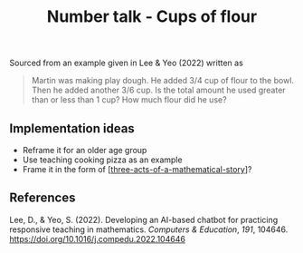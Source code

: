 ﻿---
backlinks:
- title: Number talk examples
  url: /sense/Teaching/Mathematics/number_talk/number-talk-examples.html
tags: number-talk, mathematics, teaching, fractions
title: Number talk - Cups of flour
type: numberTalk
---
Sourced from an example given in Lee & Yeo (2022) written as

> Martin was making play dough. He added 3/4 cup of flour to the bowl. Then he added another 3/6 cup. Is the total amount he used greater than or less than 1 cup? How much flour did he use?

## Implementation ideas

- Reframe it for an older age group
- Use teaching cooking pizza as an example
- Frame it in the form of [[three-acts-of-a-mathematical-story]]?

## References

Lee, D., & Yeo, S. (2022). Developing an AI-based chatbot for practicing responsive teaching in mathematics. *Computers & Education*, *191*, 104646. <https://doi.org/10.1016/j.compedu.2022.104646>

[//begin]: # "Autogenerated link references for markdown compatibility"
[three-acts-of-a-mathematical-story]: ../three-acts-of-a-mathematical-story "Three acts of a mathematical story"
[//end]: # "Autogenerated link references"